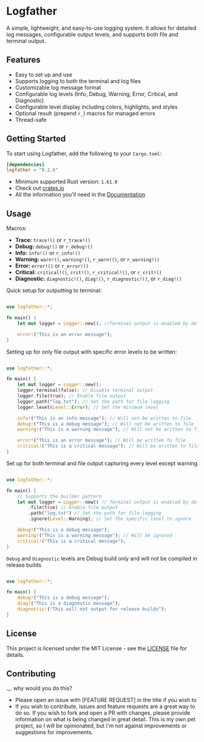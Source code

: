 # Logfather

A simple, lightweight, and easy-to-use logging system. It allows for detailed log messages, configurable output levels, and supports both file and terminal output.

## Features
- Easy to set up and use
- Supports logging to both the terminal and log files
- Customizable log message format
- Configurable log levels (Info, Debug, Warning, Error, Critical, and Diagnostic)
- Configurable level display including colors, highlights, and styles
- Optional result (prepend `r_`) macros for managed errors
- Thread-safe

## Getting Started
To start using Logfather, add the following to your `Cargo.toml`:
```toml
[dependencies]
logfather = "0.2.6"
```
- Minimum supported Rust version: `1.61.0`
- Check out [crates.io](https://crates.io/crates/logfather)
- All the information you'll need in the [Documentation](https://docs.rs/logfather/0.2.5/logfather/)

## Usage
Macros:
- <b>Trace:</b> `trace!()` or `r_trace!()`
- <b>Debug:</b> `debug!()` or `r_debug!()`
- <b>Info:</b> `info!()` or `r_info!()`
- <b>Warning:</b> `warn!()`, `warning!()`, `r_warn!()`, or `r_warning!()`
- <b>Error:</b> `error!()` or `r_error!()`
- <b>Critical:</b> `critical!()`, `crit!()`, `r_critical!()`, or `r_crit!()`
- <b>Diagnostic:</b> `diagnostic!()`, `diag!()`, `r_diagnostic!()`, or `r_diag!()`

Quick setup for outputting to terminal:
```rust

use logfather::*;

fn main() {
    let mut logger = Logger::new(); //Terminal output is enabled by default

    error!("This is an error message");
}
```


Setting up for only file output with specific error levels to be written:
```rust

use logfather::*;

fn main() {
    let mut logger = Logger::new();
    logger.terminal(false); // Disable terminal output 
    logger.file(true); // Enable file output
    logger.path("log.txt"); // Set the path for file logging
    logger.level(Level::Error); // Set the minimum level

    info!("This is an info message"); // Will not be written to file
    debug!("This is a debug message"); // Will not be written to file
    warning!("This is a warning message"); // Will not be written to file

    error!("This is an error message"); // Will be written to file
    critical!("This is a critical message"); // Will be written to file
}
```
Set up for both terminal and file output capturing every level except warning
```rust

use logfather::*;

fn main() {
    // Supports the builder pattern
    let mut logger = Logger::new() // Terminal output is enabled by default
        .file(true) // Enable file output
        .path("log.txt") // Set the path for file logging
        .ignore(Level::Warning); // Set the specific level to ignore

    debug!("This is a debug message");
    warning!("This is a warning message"); // Will be ignored
    critical!("This is a critical message");
}
```
`Debug` and `Diagnostic` levels are Debug build only and will not be compiled in release builds
```rust

use logfather::*;

fn main() {
    debug!("This is a debug message");
    diag!("This is a diagnostic message"); 
    diagnostic!("This will not output for release builds");
}
```
## License
This project is licensed under the MIT License - see the [LICENSE](LICENSE) file for details.

## Contributing
._. why would you do this?
- Please open an issue with [FEATURE REQUEST] in the title if you wish to
- If you wish to contribute, issues and feature requests are a great way to do so. If you wish to fork and open a PR with changes, please provide information on what is being changed in great detail. This is my own pet project, so I will be opinionated, but I'm not against improvements or suggestions for improvements.
